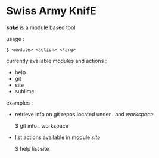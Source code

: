 Swiss Army KnifE
================


***sake*** is a module based tool


usage :

	$ <module> <action> <*arg>


currently available modules and actions :

  - help
  - git
  - site
  - sublime


examples :

  - retrieve info on git repos located under *.* and *workspace*


	$ git info . workspace

  - list actions available in module *site*


	$ help list site